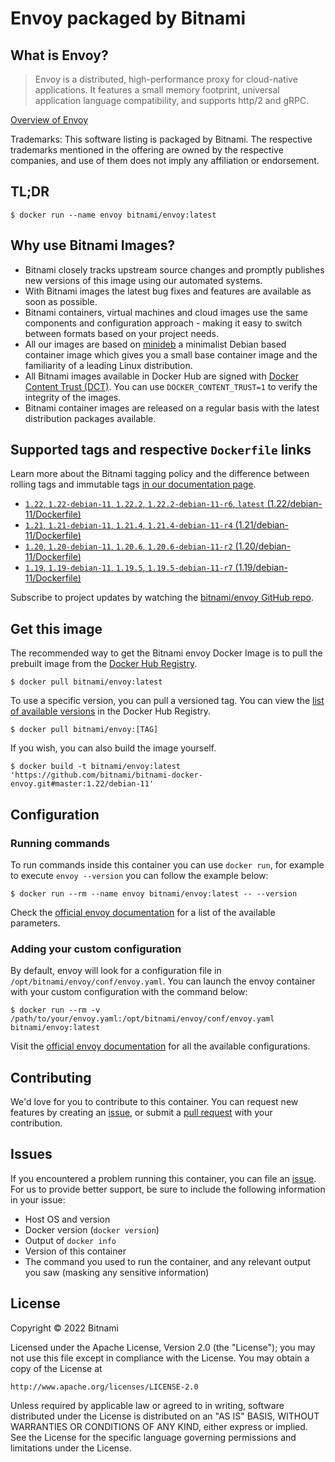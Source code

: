 # Envoy packaged by Bitnami

## What is Envoy?

> Envoy is a distributed, high-performance proxy for cloud-native applications. It features a small memory footprint, universal application language compatibility, and supports http/2 and gRPC.

[Overview of Envoy](https://www.envoyproxy.io/)

Trademarks: This software listing is packaged by Bitnami. The respective trademarks mentioned in the offering are owned by the respective companies, and use of them does not imply any affiliation or endorsement.

## TL;DR

```console
$ docker run --name envoy bitnami/envoy:latest
```

## Why use Bitnami Images?

* Bitnami closely tracks upstream source changes and promptly publishes new versions of this image using our automated systems.
* With Bitnami images the latest bug fixes and features are available as soon as possible.
* Bitnami containers, virtual machines and cloud images use the same components and configuration approach - making it easy to switch between formats based on your project needs.
* All our images are based on [minideb](https://github.com/bitnami/minideb) a minimalist Debian based container image which gives you a small base container image and the familiarity of a leading Linux distribution.
* All Bitnami images available in Docker Hub are signed with [Docker Content Trust (DCT)](https://docs.docker.com/engine/security/trust/content_trust/). You can use `DOCKER_CONTENT_TRUST=1` to verify the integrity of the images.
* Bitnami container images are released on a regular basis with the latest distribution packages available.

## Supported tags and respective `Dockerfile` links

Learn more about the Bitnami tagging policy and the difference between rolling tags and immutable tags [in our documentation page](https://docs.bitnami.com/tutorials/understand-rolling-tags-containers/).


* [`1.22`, `1.22-debian-11`, `1.22.2`, `1.22.2-debian-11-r6`, `latest` (1.22/debian-11/Dockerfile)](https://github.com/bitnami/bitnami-docker-envoy/blob/1.22.2-debian-11-r6/1.22/debian-11/Dockerfile)
* [`1.21`, `1.21-debian-11`, `1.21.4`, `1.21.4-debian-11-r4` (1.21/debian-11/Dockerfile)](https://github.com/bitnami/bitnami-docker-envoy/blob/1.21.4-debian-11-r4/1.21/debian-11/Dockerfile)
* [`1.20`, `1.20-debian-11`, `1.20.6`, `1.20.6-debian-11-r2` (1.20/debian-11/Dockerfile)](https://github.com/bitnami/bitnami-docker-envoy/blob/1.20.6-debian-11-r2/1.20/debian-11/Dockerfile)
* [`1.19`, `1.19-debian-11`, `1.19.5`, `1.19.5-debian-11-r7` (1.19/debian-11/Dockerfile)](https://github.com/bitnami/bitnami-docker-envoy/blob/1.19.5-debian-11-r7/1.19/debian-11/Dockerfile)

Subscribe to project updates by watching the [bitnami/envoy GitHub repo](https://github.com/bitnami/bitnami-docker-envoy).

## Get this image

The recommended way to get the Bitnami envoy Docker Image is to pull the prebuilt image from the [Docker Hub Registry](https://hub.docker.com/r/bitnami/envoy).

```console
$ docker pull bitnami/envoy:latest
```

To use a specific version, you can pull a versioned tag. You can view the [list of available versions](https://hub.docker.com/r/bitnami/envoy/tags/) in the Docker Hub Registry.

```console
$ docker pull bitnami/envoy:[TAG]
```

If you wish, you can also build the image yourself.

```console
$ docker build -t bitnami/envoy:latest 'https://github.com/bitnami/bitnami-docker-envoy.git#master:1.22/debian-11'
```

## Configuration

### Running commands

To run commands inside this container you can use `docker run`, for example to execute `envoy --version` you can follow the example below:

```console
$ docker run --rm --name envoy bitnami/envoy:latest -- --version
```

Check the [official envoy documentation](https://www.envoyproxy.io/docs/envoy/latest/operations/cli) for a list of the available parameters.

### Adding your custom configuration

By default, envoy will look for a configuration file in `/opt/bitnami/envoy/conf/envoy.yaml`. You can launch the envoy container with your custom configuration with the command below:

```console
$ docker run --rm -v /path/to/your/envoy.yaml:/opt/bitnami/envoy/conf/envoy.yaml bitnami/envoy:latest
```

Visit the [official envoy documentation](https://www.envoyproxy.io/docs/envoy/latest/configuration/configuration) for all the available configurations.

## Contributing

We'd love for you to contribute to this container. You can request new features by creating an [issue](https://github.com/bitnami/bitnami-docker-envoy/issues), or submit a [pull request](https://github.com/bitnami/bitnami-docker-envoy/pulls) with your contribution.

## Issues

If you encountered a problem running this container, you can file an [issue](https://github.com/bitnami/bitnami-docker-envoy/issues/new). For us to provide better support, be sure to include the following information in your issue:

- Host OS and version
- Docker version (`docker version`)
- Output of `docker info`
- Version of this container
- The command you used to run the container, and any relevant output you saw (masking any sensitive information)

## License

Copyright &copy; 2022 Bitnami

Licensed under the Apache License, Version 2.0 (the "License");
you may not use this file except in compliance with the License.
You may obtain a copy of the License at

    http://www.apache.org/licenses/LICENSE-2.0

Unless required by applicable law or agreed to in writing, software
distributed under the License is distributed on an "AS IS" BASIS,
WITHOUT WARRANTIES OR CONDITIONS OF ANY KIND, either express or implied.
See the License for the specific language governing permissions and
limitations under the License.
